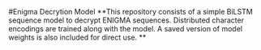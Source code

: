 #Enigma Decrytion Model
**This repository consists of a simple BiLSTM sequence model to decrypt ENIGMA sequences. Distributed character
encodings are trained along with the model. A saved version of model weights is also included for direct use. **


